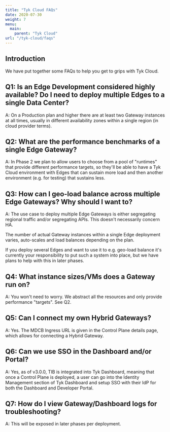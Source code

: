 ```yaml
---
title: "Tyk Cloud FAQs"
date: 2020-07-30
weight: 7
menu:
  main:
    parent: "Tyk Cloud"
url: "/tyk-cloud/faqs"
---
```


## Introduction

We have put together some FAQs to help you get to grips with Tyk Cloud.

## Q1: Is an Edge Development considered highly available? Do I need to deploy multiple Edges to a single Data Center?

A: On a Production plan and higher there are at least two Gateway instances at all times, usually in different
availability zones within a single region (in cloud provider terms).

## Q2: What are the performance benchmarks of a single Edge Gateway?

A: In Phase 2 we plan to allow users to choose from a pool of "runtimes" that provide different performance targets, so
they'll be able to have a Tyk Cloud environment with Edges that can sustain more load and then another environment
(e.g. for testing) that sustains less.

## Q3: How can I geo-load balance across multiple Edge Gateways? Why should I want to?

A: The use case to deploy multiple Edge Gateways is either segregating regional traffic and/or segregating APIs.
This doesn't necessarily concern HA.

The number of actual Gateway instances within a single Edge deployment varies, auto-scales and load balances depending
on the plan.

If you deploy several Edges and want to use it to e.g. geo-load balance it's currently your responsibility to put such
a system into place, but we have plans to help with this in later phases.

## Q4: What instance sizes/VMs does a Gateway run on?

A: You won't need to worry. We abstract all the resources and only provide performance "targets". See Q2.

## Q5: Can I connect my own Hybrid Gateways?

A: Yes. The MDCB Ingress URL is given in the Control Plane details page, which allows for connecting a Hybrid Gateway.

## Q6: Can we use SSO in the Dashboard and/or Portal?

A: Yes, as of v3.0.0, TIB is integrated into Tyk Dashboard, meaning that once a Control Plane is deployed, a user can
go into the Identity Management section of Tyk Dashboard and setup SSO with their IdP for both the Dashboard and
Developer Portal.

## Q7: How do I view Gateway/Dashboard logs for troubleshooting?

A: This will be exposed in later phases per deployment.
